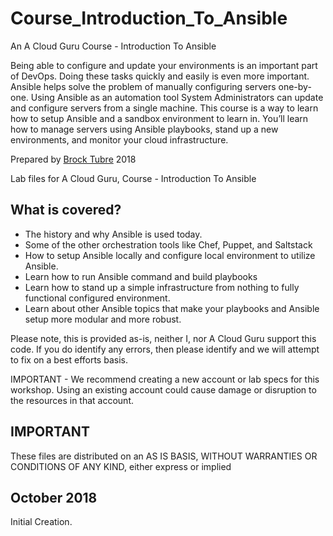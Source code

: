 # Course_Introduction_To_Ansible
An A Cloud Guru Course - 
Introduction To Ansible

Being able to configure and update your environments is an important part of DevOps. Doing these tasks quickly and easily is even more important. Ansible helps solve the problem of manually configuring servers one-by-one. Using Ansible as an automation tool System Administrators can update and configure servers from a single machine. 
This course is a way to learn how to setup Ansible and a sandbox environment to learn in. You’ll learn how to manage servers using Ansible playbooks, stand up a new environments, and monitor your cloud infrastructure. 

Prepared by [Brock Tubre](http://brocktubre.com) 2018

Lab files for A Cloud Guru, Course - Introduction To Ansible

## What is covered?
- The history and why Ansible is used today.
- Some of the other orchestration tools like Chef, Puppet, and Saltstack 
- How to setup Ansible locally and configure local environment to utilize Ansible.
- Learn how to run Ansible command and build playbooks
- Learn how to stand up a simple infrastructure from nothing to fully functional configured environment.
- Learn about other Ansible topics that make your playbooks and Ansible setup more modular and more robust.


Please note, this is provided as-is, neither I, nor A Cloud Guru support this code. If you do identify any errors, then please identify and we will attempt to fix on a best efforts basis.

IMPORTANT - We recommend creating a new account or lab specs for this workshop. Using an existing account could cause damage or disruption to the resources in that account.

## IMPORTANT
These files are distributed on an AS IS BASIS, WITHOUT WARRANTIES OR CONDITIONS OF ANY KIND, either express or implied


## October 2018
Initial Creation.

